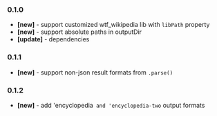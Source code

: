 ### 0.1.0
- **[new]** - support customized wtf_wikipedia lib with `libPath` property
- **[new]** - support absolute paths in outputDir
- **[update]** - dependencies
### 0.1.1
- **[new]** - support non-json result formats from `.parse()`
### 0.1.2
- **[new]** - add 'encyclopedia` and 'encyclopedia-two` output formats